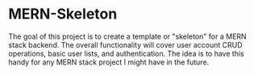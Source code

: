 # MERN-Skeleton
The goal of this project is to create a template or "skeleton" for a MERN stack backend. The overall functionality will cover user account CRUD operations, basic user lists, and authentication. The idea is to have this handy for any MERN stack project I might have in the future. 
